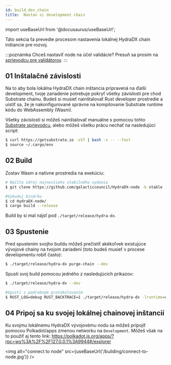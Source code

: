 ```yaml
---
id: build_dev_chain
title:  Nastav si development chain
---
```


import useBaseUrl from '@docusaurus/useBaseUrl';

Táto sekcia ťa prevedie procesom nastavenia lokálnej HydraDX chain inštancie pre rozvoj.

:::poznámka
Chceš nastaviť node na účel validácie? Presuň sa prosím na [sprievodcu pre validátorov](/node_setup). 
:::

## 01 Inštalačné závislosti

Na to aby bola lokálna HydraDX chain inštancia pripravená na ďalší development, tvoje zariadenie potrebuje pokryť všetky závislosti pre chod Substrate chainu. Budeš si musieť nainštalovať Rust developer prostredie a uistiť sa, že je nakonfigurované správne na kompilovanie Substrate runtime kódu do WebAssembly (Wasm). 

Všetky závislosti si môžeš nainštalovať manuálne s pomocou tohto [Substrate sprievodcu](https://substrate.dev/docs/en/knowledgebase/getting-started), alebo môžeš všetku prácu nechať na nasledujúci script: 

```bash
$ curl https://getsubstrate.io -sSf | bash -s -- --fast
$ source ~/.cargo/env
```

## 02 Build

Zostav Wasm a natívne prostredia na exekúciu:

```bash
# Načíta zdroj najnovšieho stabilného vydania
$ git clone https://github.com/galacticcouncil/HydraDX-node -b stable

#Vybuduj binárku
$ cd HydraDX-node/
$ cargo build --release
```

Build by si mal nájsť pod `./target/release/hydra-dx`.

## 03 Spustenie

Pred spustením svojho buildu môžeš prečistiť akékoľvek existujúce vývojové chainy na tvojom zariadení (toto budeš musieť v procese developmentu robiť často):

```bash
$ ./target/release/hydra-dx purge-chain --dev
```

Spusti svoj build pomocou jedného z nasledujúcich príkazov:

```bash
$ ./target/release/hydra-dx --dev

#Spusti s podrobným protokolovaním
$ RUST_LOG=debug RUST_BACKTRACE=1 ./target/release/hydra-dx -lruntime=debug --dev
```

## 04 Pripoj sa ku svojej lokálnej chainovej inštancií

Ku svojmu lokálnemu HydraDX vývojovému nodu sa môžeš pripojiť pomocou Polkadot/apps zmenou networku na `Development`. Môžeš však na to použiť aj tento link: https://polkadot.js.org/apps/?rpc=ws%3A%2F%2F127.0.0.1%3A9944#/explorer


<img alt="connect to node" src={useBaseUrl('/building/connect-to-node.jpg')} />
